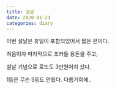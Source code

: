 ```yaml
---
title: 설날
date: 2020-01-23
categories: diary
---
```

이번 설날은 휴일이 포함되있어서 짧은 편이다.

처음이자 마지막으로 조카들 용돈을 주고,

설날 기념으로 로또도 3만원어치 샀다.

1등은 무슨 5등도 안됬다. 다름기회에..
